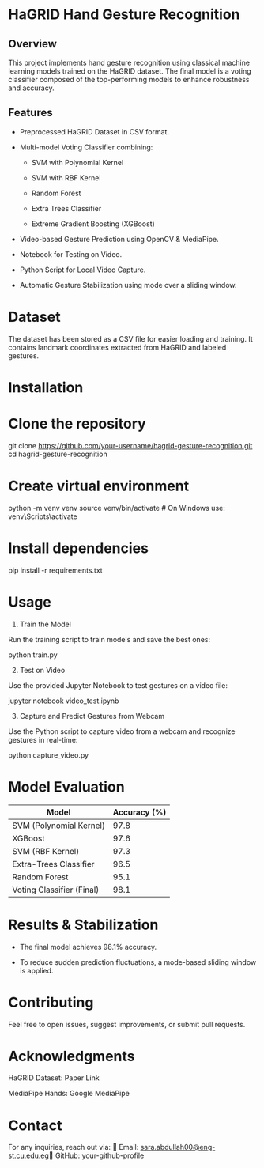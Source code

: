 # HaGRID Hand Gesture Recognition


## Overview

This project implements hand gesture recognition using classical machine learning models trained on the HaGRID dataset. The final model is a voting classifier composed of the top-performing models to enhance robustness and accuracy.


## Features

- Preprocessed HaGRID Dataset in CSV format.

- Multi-model Voting Classifier combining:

    - SVM with Polynomial Kernel

    - SVM with RBF Kernel

    - Random Forest

    - Extra Trees Classifier

    - Extreme Gradient Boosting (XGBoost)

- Video-based Gesture Prediction using OpenCV & MediaPipe.

- Notebook for Testing on Video.

- Python Script for Local Video Capture.

- Automatic Gesture Stabilization using mode over a sliding window.


# Dataset

The dataset has been stored as a CSV file for easier loading and training. It contains landmark coordinates extracted from HaGRID and labeled gestures.


# Installation

# Clone the repository
git clone https://github.com/your-username/hagrid-gesture-recognition.git
cd hagrid-gesture-recognition

# Create virtual environment
python -m venv venv
source venv/bin/activate  # On Windows use: venv\Scripts\activate

# Install dependencies
pip install -r requirements.txt

# Usage

1. Train the Model

Run the training script to train models and save the best ones:

python train.py

2. Test on Video

Use the provided Jupyter Notebook to test gestures on a video file:

jupyter notebook video_test.ipynb

3. Capture and Predict Gestures from Webcam

Use the Python script to capture video from a webcam and recognize gestures in real-time:

python capture_video.py



# Model Evaluation

|           Model          | Accuracy (%) |   
|--------------------------|--------------|  
|  SVM (Polynomial Kernel) | 97.8  |  
| XGBoost | 97.6     |  
| SVM (RBF Kernel) | 97.3   |  
| Extra-Trees Classifier | 96.5  |  
| Random Forest | 95.1  | Product Manager   |  
| Voting Classifier (Final) | 98.1  |


# Results & Stabilization

- The final model achieves 98.1% accuracy.

- To reduce sudden prediction fluctuations, a mode-based sliding window is applied.


# Contributing

Feel free to open issues, suggest improvements, or submit pull requests.


# Acknowledgments

HaGRID Dataset: Paper Link

MediaPipe Hands: Google MediaPipe


# Contact

For any inquiries, reach out via:
📧 Email: sara.abdullah00@eng-st.cu.edu.eg🔗 GitHub: your-github-profile
